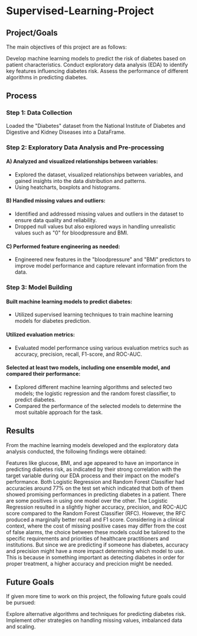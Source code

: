 # Supervised-Learning-Project

## Project/Goals
The main objectives of this project are as follows:

Develop machine learning models to predict the risk of diabetes based on patient characteristics.
Conduct exploratory data analysis (EDA) to identify key features influencing diabetes risk.
Assess the performance of different algorithms in predicting diabetes.

## Process

### Step 1: Data Collection
Loaded the "Diabetes" dataset from the National Institute of Diabetes and Digestive and Kidney Diseases into a DataFrame.

### Step 2: Exploratory Data Analysis and Pre-processing

#### A) Analyzed and visualized relationships between variables:
- Explored the dataset, visualized relationships between variables, and gained insights into the data distribution and patterns.
- Using heatcharts, boxplots and histograms.

#### B) Handled missing values and outliers:
- Identified and addressed missing values and outliers in the dataset to ensure data quality and reliability.
- Dropped null values but also explored ways in handling unrealistic values such as "0" for bloodpressure and BMI.

#### C) Performed feature engineering as needed:
- Engineered new features in the "bloodpressure" and "BMI" predictors to improve model performance and capture relevant information from the data.

### Step 3: Model Building

#### Built machine learning models to predict diabetes:
- Utilized supervised learning techniques to train machine learning models for diabetes prediction.

#### Utilized evaluation metrics:
- Evaluated model performance using various evaluation metrics such as accuracy, precision, recall, F1-score, and ROC-AUC.

#### Selected at least two models, including one ensemble model, and compared their performance:
- Explored different machine learning algorithms and selected two models; the logistic regression and the random forest classifier, to predict diabetes. 
- Compared the performance of the selected models to determine the most suitable approach for the task.

## Results
From the machine learning models developed and the exploratory data analysis conducted, the following findings were obtained:

Features like glucose, BMI, and age appeared to have an importance in predicting diabetes risk, as indicated by their strong correlation with the target variable during our EDA process and their impact on the model's performance.
Both Logistic Regression and Random Forest Classifier had accuracies around 77% on the test set which indicated that both of them showed promising performances in predicting diabetes in a patient.
There are some positives in using one model over the other. The Logistic Regression resulted in a slightly higher accuracy, precision, and ROC-AUC score compared to the Random Forest Classifier (RFC). However, the RFC produced a marginally better recall and F1 score.
Considering in a clinical context, where the cost of missing positive cases may differ from the cost of false alarms, the choice between these models could be tailored to the specific requirements and priorities of healthcare practitioners and institutions. But since we are predicting if someone has diabetes, accuracy and precision might have a more impact determining which model to use. This is because in something important as detecting diabetes in order for proper treatment, a higher accuracy and precicion might be needed.

## Future Goals
If given more time to work on this project, the following future goals could be pursued:

Explore alternative algorithms and techniques for predicting diabetes risk.
Implement other strategies on handling missing values, imbalanced data and scaling.
